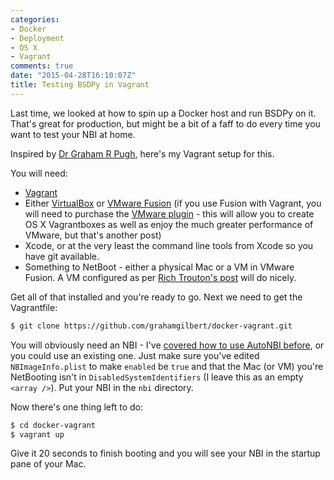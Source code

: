 ```yaml
---
categories:
- Docker
- Deployment
- OS X
- Vagrant
comments: true
date: "2015-04-28T16:10:07Z"
title: Testing BSDPy in Vagrant
---
```


Last time, we looked at how to spin up a Docker host and run BSDPy on it. That's great for production, but might be a bit of a faff to do every time you want to test your NBI at home.

Inspired by [Dr Graham R Pugh](https://grpugh.wordpress.com/2015/04/28/a-test-docker-bsdpy-environment/), here's my Vagrant setup for this.

You will need:

* [Vagrant](https://www.vagrantup.com/)
* Either [VirtualBox](https://www.virtualbox.org/) or [VMware Fusion](http://www.vmware.com/uk/products/fusion) (if you use Fusion with Vagrant, you will need to purchase the [VMware plugin](http://www.vagrantup.com/vmware) - this will allow you to create OS X Vagrantboxes as well as enjoy the much greater performance of VMware, but that's another post)
* Xcode, or at the very least the command line tools from Xcode so you have git available.
* Something to NetBoot - either a physical Mac or a VM in VMware Fusion. A VM configured as per [Rich Trouton's post](https://derflounder.wordpress.com/2013/01/23/building-mac-test-environments-with-vmware-fusion-netboot-and-deploystudio/) will do nicely.

Get all of that installed and you're ready to go. Next we need to get the Vagrantfile:

``` bash
$ git clone https://github.com/grahamgilbert/docker-vagrant.git
```

You will obviously need an NBI - I've [covered how to use AutoNBI before](http://grahamgilbert.com/blog/2015/04/12/building-custom-netinstalls-with-autonbi/), or you could use an existing one. Just make sure you've edited ``NBImageInfo.plist`` to make ``enabled`` be ``true`` and that the Mac (or VM) you're NetBooting isn't in ``DisabledSystemIdentifiers`` (I leave this as an empty ``<array />``). Put your NBI in the ``nbi`` directory.

Now there's one thing left to do:

```bash
$ cd docker-vagrant
$ vagrant up
```

Give it 20 seconds to finish booting and you will see your NBI in the startup pane of your Mac.
